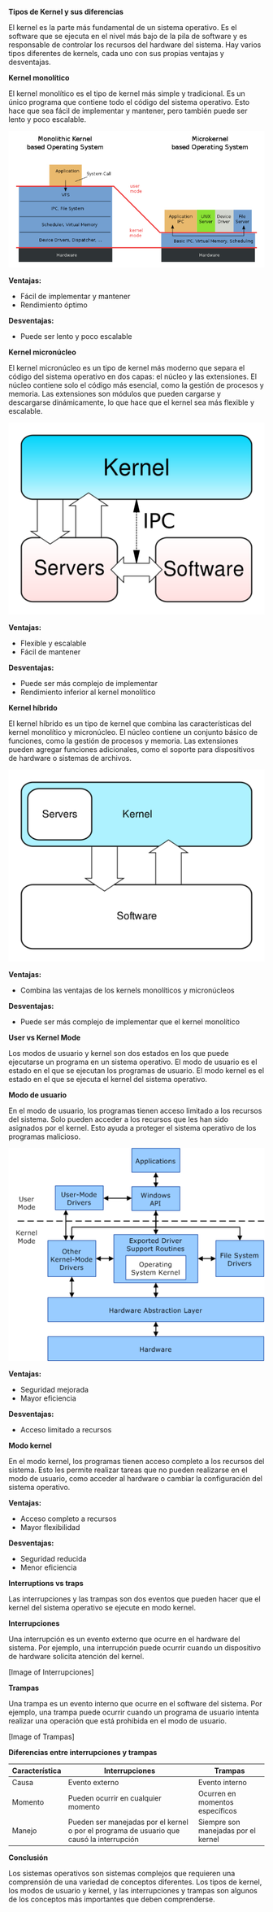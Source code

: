 **Tipos de Kernel y sus diferencias**

El kernel es la parte más fundamental de un sistema operativo. Es el software que se ejecuta en el nivel más bajo de la pila de software y es responsable de controlar los recursos del hardware del sistema. Hay varios tipos diferentes de kernels, cada uno con sus propias ventajas y desventajas.

**Kernel monolítico**

El kernel monolítico es el tipo de kernel más simple y tradicional. Es un único programa que contiene todo el código del sistema operativo. Esto hace que sea fácil de implementar y mantener, pero también puede ser lento y poco escalable.

![Kernel monolítico](./Src/T1/1.png)

**Ventajas:**

* Fácil de implementar y mantener
* Rendimiento óptimo

**Desventajas:**

* Puede ser lento y poco escalable

**Kernel micronúcleo**

El kernel micronúcleo es un tipo de kernel más moderno que separa el código del sistema operativo en dos capas: el núcleo y las extensiones. El núcleo contiene solo el código más esencial, como la gestión de procesos y memoria. Las extensiones son módulos que pueden cargarse y descargarse dinámicamente, lo que hace que el kernel sea más flexible y escalable.


![Image of Kernel micronúcleo](/Src/T1/2.png)

**Ventajas:**

* Flexible y escalable
* Fácil de mantener

**Desventajas:**

* Puede ser más complejo de implementar
* Rendimiento inferior al kernel monolítico

**Kernel híbrido**

El kernel híbrido es un tipo de kernel que combina las características del kernel monolítico y micronúcleo. El núcleo contiene un conjunto básico de funciones, como la gestión de procesos y memoria. Las extensiones pueden agregar funciones adicionales, como el soporte para dispositivos de hardware o sistemas de archivos.


![Image of Kernel híbrido](/Src/T1/3.png)

**Ventajas:**

* Combina las ventajas de los kernels monolíticos y micronúcleos

**Desventajas:**

* Puede ser más complejo de implementar que el kernel monolítico

**User vs Kernel Mode**

Los modos de usuario y kernel son dos estados en los que puede ejecutarse un programa en un sistema operativo. El modo de usuario es el estado en el que se ejecutan los programas de usuario. El modo kernel es el estado en el que se ejecuta el kernel del sistema operativo.

**Modo de usuario**

En el modo de usuario, los programas tienen acceso limitado a los recursos del sistema. Solo pueden acceder a los recursos que les han sido asignados por el kernel. Esto ayuda a proteger el sistema operativo de los programas malicioso.


![Image of Kernel híbrido](/Src/T1/4.png)

**Ventajas:**

* Seguridad mejorada
* Mayor eficiencia

**Desventajas:**

* Acceso limitado a recursos

**Modo kernel**

En el modo kernel, los programas tienen acceso completo a los recursos del sistema. Esto les permite realizar tareas que no pueden realizarse en el modo de usuario, como acceder al hardware o cambiar la configuración del sistema operativo.



**Ventajas:**

* Acceso completo a recursos
* Mayor flexibilidad

**Desventajas:**

* Seguridad reducida
* Menor eficiencia

**Interruptions vs traps**

Las interrupciones y las trampas son dos eventos que pueden hacer que el kernel del sistema operativo se ejecute en modo kernel.

**Interrupciones**

Una interrupción es un evento externo que ocurre en el hardware del sistema. Por ejemplo, una interrupción puede ocurrir cuando un dispositivo de hardware solicita atención del kernel.

[Image of Interrupciones]

**Trampas**

Una trampa es un evento interno que ocurre en el software del sistema. Por ejemplo, una trampa puede ocurrir cuando un programa de usuario intenta realizar una operación que está prohibida en el modo de usuario.

[Image of Trampas]

**Diferencias entre interrupciones y trampas**

| Característica | Interrupciones | Trampas |
|---|---|---|
| Causa | Evento externo | Evento interno |
| Momento | Pueden ocurrir en cualquier momento | Ocurren en momentos específicos |
| Manejo | Pueden ser manejadas por el kernel o por el programa de usuario que causó la interrupción | Siempre son manejadas por el kernel |

**Conclusión**

Los sistemas operativos son sistemas complejos que requieren una comprensión de una variedad de conceptos diferentes. Los tipos de kernel, los modos de usuario y kernel, y las interrupciones y trampas son algunos de los conceptos más importantes que deben comprenderse.
